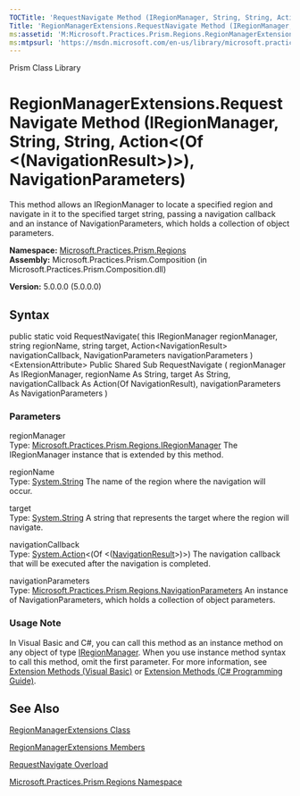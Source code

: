 ```yaml
---
TOCTitle: 'RequestNavigate Method (IRegionManager, String, String, Action(NavigationResult), NavigationParameters)'
Title: 'RegionManagerExtensions.RequestNavigate Method (IRegionManager, String, String, Action(NavigationResult), NavigationParameters) (Microsoft.Practices.Prism.Regions)'
ms:assetid: 'M:Microsoft.Practices.Prism.Regions.RegionManagerExtensions.RequestNavigate(Microsoft.Practices.Prism.Regions.IRegionManager,System.String,System.String,System.Action{Microsoft.Practices.Prism.Regions.NavigationResult},Microsoft.Practices.Prism.Regions.NavigationParameters)'
ms:mtpsurl: 'https://msdn.microsoft.com/en-us/library/microsoft.practices.prism.regions.regionmanagerextensions.requestnavigate(v=pandp.50)'
---
```


Prism Class Library

RegionManagerExtensions.RequestNavigate Method (IRegionManager, String, String, Action&lt;(Of &lt;(NavigationResult&gt;)&gt;), NavigationParameters)
========================================================================================================================================================

This method allows an IRegionManager to locate a specified region and navigate in it to the specified target string, passing a navigation callback and an instance of NavigationParameters, which holds a collection of object parameters.

**Namespace:** [Microsoft.Practices.Prism.Regions](https://msdn.microsoft.com/library/microsoft.practices.prism.regions)
**Assembly:** Microsoft.Practices.Prism.Composition (in Microsoft.Practices.Prism.Composition.dll)

**Version:** 5.0.0.0 (5.0.0.0)

## Syntax


public static void RequestNavigate( this IRegionManager regionManager, string regionName, string target, Action&lt;NavigationResult&gt; navigationCallback, NavigationParameters navigationParameters )&lt;ExtensionAttribute&gt; Public Shared Sub RequestNavigate ( regionManager As IRegionManager, regionName As String, target As String, navigationCallback As Action(Of NavigationResult), navigationParameters As NavigationParameters )

### Parameters

regionManager  
Type: [Microsoft.Practices.Prism.Regions.IRegionManager](https://msdn.microsoft.com/library/microsoft.practices.prism.regions.iregionmanager)
The IRegionManager instance that is extended by this method.

regionName  
Type: [System.String](http://msdn.microsoft.com/en-us/library/s1wwdcbf)
The name of the region where the navigation will occur.

target  
Type: [System.String](http://msdn.microsoft.com/en-us/library/s1wwdcbf)
A string that represents the target where the region will navigate.

navigationCallback  
Type: [System.Action](http://msdn.microsoft.com/en-us/library/018hxwa8)&lt;(Of &lt;([NavigationResult](https://msdn.microsoft.com/library/microsoft.practices.prism.regions.navigationresult)&gt;)&gt;)
The navigation callback that will be executed after the navigation is completed.

navigationParameters  
Type: [Microsoft.Practices.Prism.Regions.NavigationParameters](https://msdn.microsoft.com/library/microsoft.practices.prism.regions.navigationparameters)
An instance of NavigationParameters, which holds a collection of object parameters.

### Usage Note

In Visual Basic and C\#, you can call this method as an instance method on any object of type [IRegionManager](https://msdn.microsoft.com/library/microsoft.practices.prism.regions.iregionmanager). When you use instance method syntax to call this method, omit the first parameter. For more information, see [Extension Methods (Visual Basic)](http://msdn.microsoft.com/en-us/library/bb384936.aspx) or [Extension Methods (C\# Programming Guide)](http://msdn.microsoft.com/en-us/library/bb383977.aspx).

See Also
--------


[RegionManagerExtensions Class](https://msdn.microsoft.com/library/microsoft.practices.prism.regions.regionmanagerextensions)

[RegionManagerExtensions Members](https://msdn.microsoft.com/allmembers.t:microsoft.practices.prism.regions.regionmanagerextensions)

[RequestNavigate Overload](https://msdn.microsoft.com/overload:microsoft.practices.prism.regions.regionmanagerextensions.requestnavigate)

[Microsoft.Practices.Prism.Regions Namespace](https://msdn.microsoft.com/library/microsoft.practices.prism.regions)
